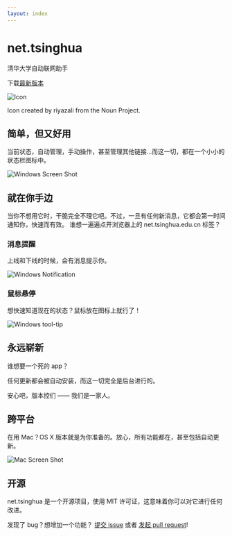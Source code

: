 ```yaml
---
layout: index
---
```


# net.tsinghua

清华大学自动联网助手

下载[最新版本](http://net-tsinghua.herokuapp.com)

![Icon](https://media.githubusercontent.com/media/ThomasLee969/net.tsinghua/master/resource/logo.png)

Icon created by riyazali from the Noun Project.

## 简单，但又好用

当前状态，自动管理，手动操作，甚至管理其他链接…而这一切，都在一个小小的状态栏图标中。

![Windows Screen Shot](https://media.githubusercontent.com/media/ThomasLee969/net.tsinghua/master/resource/screenshot-win10.png)

## 就在你手边

当你不想用它时，干脆完全不理它吧。不过，一旦有任何新消息，它都会第一时间通知你，快速而有效。
谁想一遍遍点开浏览器上的 net.tsinghua.edu.cn 标签？

### 消息提醒

上线和下线的时候，会有消息提示你。

![Windows Notification](https://media.githubusercontent.com/media/ThomasLee969/net.tsinghua/master/resource/notification-win10.png)

### 鼠标悬停

想快速知道现在的状态？鼠标放在图标上就行了！

![Windows tool-tip](https://media.githubusercontent.com/media/ThomasLee969/net.tsinghua/master/resource/tool-tip-win10.png)

## 永远崭新

谁想要一个死的 app？

任何更新都会被自动安装，而这一切完全是后台进行的。

安心吧，版本控们 —— 我们是一家人。

## 跨平台

在用 Mac？OS X 版本就是为你准备的。放心，所有功能都在，甚至包括自动更新。

![Mac Screen Shot](https://media.githubusercontent.com/media/ThomasLee969/net.tsinghua/master/resource/screenshot-mac.png)

## 开源

net.tsinghua 是一个开源项目，使用 MIT 许可证，这意味着你可以对它进行任何改进。

发现了 bug？想增加一个功能？
[提交 issue](https://github.com/ThomasLee969/net.tsinghua/issues/new) 或者
[发起 pull request](https://github.com/ThomasLee969/net.tsinghua/compare/)!
